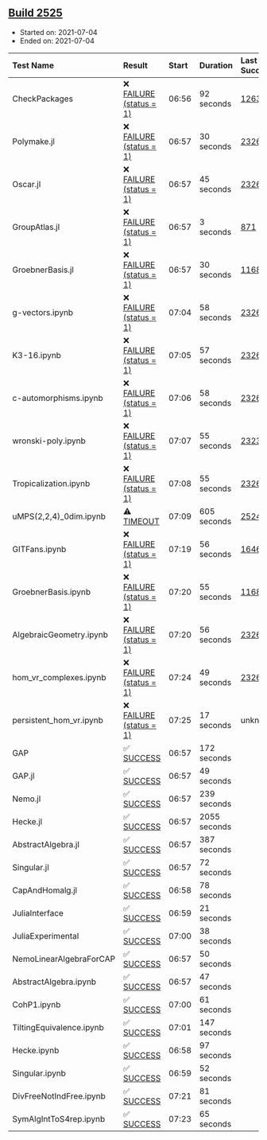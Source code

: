 ## [Build 2525](https://oscarci.mathematik.uni-kl.de/job/oscar-stable/2525/)

* Started on: 2021-07-04
* Ended on: 2021-07-04

| Test Name    | Result | Start | Duration | Last Success | First Failure |
|:-------------|:-------|:------|:---------|:-------------|:--------------|
| CheckPackages | ❌ [FAILURE (status = 1)](https://oscarci.mathematik.uni-kl.de/job/oscar-stable/2525/artifact/logs/build-2525/CheckPackages.log) | 06:56 | 92 seconds | [1263](https://oscarci.mathematik.uni-kl.de/job/oscar-stable/1263/) | [1264](https://oscarci.mathematik.uni-kl.de/job/oscar-stable/1264/) |
| Polymake.jl | ❌ [FAILURE (status = 1)](https://oscarci.mathematik.uni-kl.de/job/oscar-stable/2525/artifact/logs/build-2525/Polymake.jl.log) | 06:57 | 30 seconds | [2326](https://oscarci.mathematik.uni-kl.de/job/oscar-stable/2326/) | [2327](https://oscarci.mathematik.uni-kl.de/job/oscar-stable/2327/) |
| Oscar.jl | ❌ [FAILURE (status = 1)](https://oscarci.mathematik.uni-kl.de/job/oscar-stable/2525/artifact/logs/build-2525/Oscar.jl.log) | 06:57 | 45 seconds | [2326](https://oscarci.mathematik.uni-kl.de/job/oscar-stable/2326/) | [2327](https://oscarci.mathematik.uni-kl.de/job/oscar-stable/2327/) |
| GroupAtlas.jl | ❌ [FAILURE (status = 1)](https://oscarci.mathematik.uni-kl.de/job/oscar-stable/2525/artifact/logs/build-2525/GroupAtlas.jl.log) | 06:57 | 3 seconds | [871](https://oscarci.mathematik.uni-kl.de/job/oscar-stable/871/) | [872](https://oscarci.mathematik.uni-kl.de/job/oscar-stable/872/) |
| GroebnerBasis.jl | ❌ [FAILURE (status = 1)](https://oscarci.mathematik.uni-kl.de/job/oscar-stable/2525/artifact/logs/build-2525/GroebnerBasis.jl.log) | 06:57 | 30 seconds | [1168](https://oscarci.mathematik.uni-kl.de/job/oscar-stable/1168/) | [1169](https://oscarci.mathematik.uni-kl.de/job/oscar-stable/1169/) |
| g-vectors.ipynb | ❌ [FAILURE (status = 1)](https://oscarci.mathematik.uni-kl.de/job/oscar-stable/2525/artifact/logs/build-2525/g-vectors.ipynb.log) | 07:04 | 58 seconds | [2326](https://oscarci.mathematik.uni-kl.de/job/oscar-stable/2326/) | [2327](https://oscarci.mathematik.uni-kl.de/job/oscar-stable/2327/) |
| K3-16.ipynb | ❌ [FAILURE (status = 1)](https://oscarci.mathematik.uni-kl.de/job/oscar-stable/2525/artifact/logs/build-2525/K3-16.ipynb.log) | 07:05 | 57 seconds | [2326](https://oscarci.mathematik.uni-kl.de/job/oscar-stable/2326/) | [2327](https://oscarci.mathematik.uni-kl.de/job/oscar-stable/2327/) |
| c-automorphisms.ipynb | ❌ [FAILURE (status = 1)](https://oscarci.mathematik.uni-kl.de/job/oscar-stable/2525/artifact/logs/build-2525/c-automorphisms.ipynb.log) | 07:06 | 58 seconds | [2326](https://oscarci.mathematik.uni-kl.de/job/oscar-stable/2326/) | [2327](https://oscarci.mathematik.uni-kl.de/job/oscar-stable/2327/) |
| wronski-poly.ipynb | ❌ [FAILURE (status = 1)](https://oscarci.mathematik.uni-kl.de/job/oscar-stable/2525/artifact/logs/build-2525/wronski-poly.ipynb.log) | 07:07 | 55 seconds | [2323](https://oscarci.mathematik.uni-kl.de/job/oscar-stable/2323/) | [2324](https://oscarci.mathematik.uni-kl.de/job/oscar-stable/2324/) |
| Tropicalization.ipynb | ❌ [FAILURE (status = 1)](https://oscarci.mathematik.uni-kl.de/job/oscar-stable/2525/artifact/logs/build-2525/Tropicalization.ipynb.log) | 07:08 | 55 seconds | [2326](https://oscarci.mathematik.uni-kl.de/job/oscar-stable/2326/) | [2327](https://oscarci.mathematik.uni-kl.de/job/oscar-stable/2327/) |
| uMPS(2,2,4)_0dim.ipynb | ⚠ [TIMEOUT](https://oscarci.mathematik.uni-kl.de/job/oscar-stable/2525/artifact/logs/build-2525/uMPS-2-2-4-_0dim.ipynb.log) | 07:09 | 605 seconds | [2524](https://oscarci.mathematik.uni-kl.de/job/oscar-stable/2524/) | [2525](https://oscarci.mathematik.uni-kl.de/job/oscar-stable/2525/) |
| GITFans.ipynb | ❌ [FAILURE (status = 1)](https://oscarci.mathematik.uni-kl.de/job/oscar-stable/2525/artifact/logs/build-2525/GITFans.ipynb.log) | 07:19 | 56 seconds | [1646](https://oscarci.mathematik.uni-kl.de/job/oscar-stable/1646/) | [1647](https://oscarci.mathematik.uni-kl.de/job/oscar-stable/1647/) |
| GroebnerBasis.ipynb | ❌ [FAILURE (status = 1)](https://oscarci.mathematik.uni-kl.de/job/oscar-stable/2525/artifact/logs/build-2525/GroebnerBasis.ipynb.log) | 07:20 | 55 seconds | [1168](https://oscarci.mathematik.uni-kl.de/job/oscar-stable/1168/) | [1169](https://oscarci.mathematik.uni-kl.de/job/oscar-stable/1169/) |
| AlgebraicGeometry.ipynb | ❌ [FAILURE (status = 1)](https://oscarci.mathematik.uni-kl.de/job/oscar-stable/2525/artifact/logs/build-2525/AlgebraicGeometry.ipynb.log) | 07:20 | 56 seconds | [2326](https://oscarci.mathematik.uni-kl.de/job/oscar-stable/2326/) | [2327](https://oscarci.mathematik.uni-kl.de/job/oscar-stable/2327/) |
| hom_vr_complexes.ipynb | ❌ [FAILURE (status = 1)](https://oscarci.mathematik.uni-kl.de/job/oscar-stable/2525/artifact/logs/build-2525/hom_vr_complexes.ipynb.log) | 07:24 | 49 seconds | [2326](https://oscarci.mathematik.uni-kl.de/job/oscar-stable/2326/) | [2327](https://oscarci.mathematik.uni-kl.de/job/oscar-stable/2327/) |
| persistent_hom_vr.ipynb | ❌ [FAILURE (status = 1)](https://oscarci.mathematik.uni-kl.de/job/oscar-stable/2525/artifact/logs/build-2525/persistent_hom_vr.ipynb.log) | 07:25 | 17 seconds | unknown | unknown |
| GAP | ✅ [SUCCESS](https://oscarci.mathematik.uni-kl.de/job/oscar-stable/2525/artifact/logs/build-2525/GAP.log) | 06:57 | 172 seconds |  |  |
| GAP.jl | ✅ [SUCCESS](https://oscarci.mathematik.uni-kl.de/job/oscar-stable/2525/artifact/logs/build-2525/GAP.jl.log) | 06:57 | 49 seconds |  |  |
| Nemo.jl | ✅ [SUCCESS](https://oscarci.mathematik.uni-kl.de/job/oscar-stable/2525/artifact/logs/build-2525/Nemo.jl.log) | 06:57 | 239 seconds |  |  |
| Hecke.jl | ✅ [SUCCESS](https://oscarci.mathematik.uni-kl.de/job/oscar-stable/2525/artifact/logs/build-2525/Hecke.jl.log) | 06:57 | 2055 seconds |  |  |
| AbstractAlgebra.jl | ✅ [SUCCESS](https://oscarci.mathematik.uni-kl.de/job/oscar-stable/2525/artifact/logs/build-2525/AbstractAlgebra.jl.log) | 06:57 | 387 seconds |  |  |
| Singular.jl | ✅ [SUCCESS](https://oscarci.mathematik.uni-kl.de/job/oscar-stable/2525/artifact/logs/build-2525/Singular.jl.log) | 06:57 | 72 seconds |  |  |
| CapAndHomalg.jl | ✅ [SUCCESS](https://oscarci.mathematik.uni-kl.de/job/oscar-stable/2525/artifact/logs/build-2525/CapAndHomalg.jl.log) | 06:58 | 78 seconds |  |  |
| JuliaInterface | ✅ [SUCCESS](https://oscarci.mathematik.uni-kl.de/job/oscar-stable/2525/artifact/logs/build-2525/JuliaInterface.log) | 06:59 | 21 seconds |  |  |
| JuliaExperimental | ✅ [SUCCESS](https://oscarci.mathematik.uni-kl.de/job/oscar-stable/2525/artifact/logs/build-2525/JuliaExperimental.log) | 07:00 | 38 seconds |  |  |
| NemoLinearAlgebraForCAP | ✅ [SUCCESS](https://oscarci.mathematik.uni-kl.de/job/oscar-stable/2525/artifact/logs/build-2525/NemoLinearAlgebraForCAP.log) | 06:57 | 50 seconds |  |  |
| AbstractAlgebra.ipynb | ✅ [SUCCESS](https://oscarci.mathematik.uni-kl.de/job/oscar-stable/2525/artifact/logs/build-2525/AbstractAlgebra.ipynb.log) | 06:57 | 47 seconds |  |  |
| CohP1.ipynb | ✅ [SUCCESS](https://oscarci.mathematik.uni-kl.de/job/oscar-stable/2525/artifact/logs/build-2525/CohP1.ipynb.log) | 07:00 | 61 seconds |  |  |
| TiltingEquivalence.ipynb | ✅ [SUCCESS](https://oscarci.mathematik.uni-kl.de/job/oscar-stable/2525/artifact/logs/build-2525/TiltingEquivalence.ipynb.log) | 07:01 | 147 seconds |  |  |
| Hecke.ipynb | ✅ [SUCCESS](https://oscarci.mathematik.uni-kl.de/job/oscar-stable/2525/artifact/logs/build-2525/Hecke.ipynb.log) | 06:58 | 97 seconds |  |  |
| Singular.ipynb | ✅ [SUCCESS](https://oscarci.mathematik.uni-kl.de/job/oscar-stable/2525/artifact/logs/build-2525/Singular.ipynb.log) | 06:59 | 52 seconds |  |  |
| DivFreeNotIndFree.ipynb | ✅ [SUCCESS](https://oscarci.mathematik.uni-kl.de/job/oscar-stable/2525/artifact/logs/build-2525/DivFreeNotIndFree.ipynb.log) | 07:21 | 81 seconds |  |  |
| SymAlgIntToS4rep.ipynb | ✅ [SUCCESS](https://oscarci.mathematik.uni-kl.de/job/oscar-stable/2525/artifact/logs/build-2525/SymAlgIntToS4rep.ipynb.log) | 07:23 | 65 seconds |  |  |

